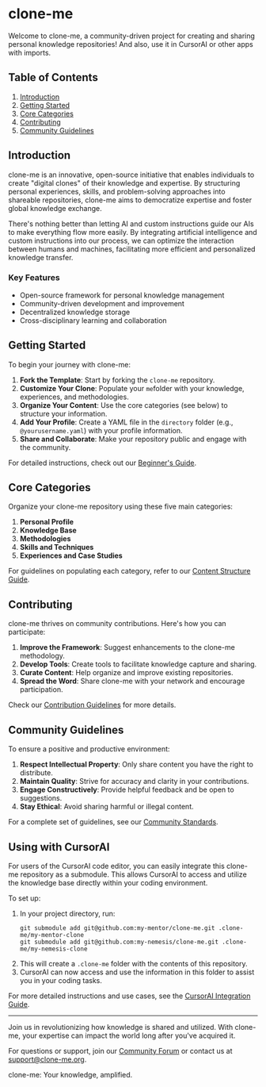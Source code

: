 # clone-me

Welcome to clone-me, a community-driven project for creating and sharing personal knowledge repositories! And also, use it in CursorAI or other apps with imports.

## Table of Contents
1. [Introduction](#introduction)
2. [Getting Started](#getting-started)
3. [Core Categories](#core-categories)
4. [Contributing](#contributing)
5. [Community Guidelines](#community-guidelines)

## Introduction

clone-me is an innovative, open-source initiative that enables individuals to create "digital clones" of their knowledge and expertise. By structuring personal experiences, skills, and problem-solving approaches into shareable repositories, clone-me aims to democratize expertise and foster global knowledge exchange.

There's nothing better than letting AI and custom instructions guide our AIs to make everything flow more easily. By integrating artificial intelligence and custom instructions into our process, we can optimize the interaction between humans and machines, facilitating more efficient and personalized knowledge transfer.

### Key Features
- Open-source framework for personal knowledge management
- Community-driven development and improvement
- Decentralized knowledge storage
- Cross-disciplinary learning and collaboration

## Getting Started

To begin your journey with clone-me:

1. **Fork the Template**: Start by forking the `clone-me` repository.
2. **Customize Your Clone**: Populate your `me`folder with your knowledge, experiences, and methodologies.
3. **Organize Your Content**: Use the core categories (see below) to structure your information.
4. **Add Your Profile**: Create a YAML file in the `directory` folder (e.g., `@yourusername.yaml`) with your profile information.
5. **Share and Collaborate**: Make your repository public and engage with the community.

For detailed instructions, check out our [Beginner's Guide](docs/beginners-guide.md).

## Core Categories

Organize your clone-me repository using these five main categories:

1. **Personal Profile**
2. **Knowledge Base**
3. **Methodologies**
4. **Skills and Techniques**
5. **Experiences and Case Studies**

For guidelines on populating each category, refer to our [Content Structure Guide](link-to-guide).

## Contributing

clone-me thrives on community contributions. Here's how you can participate:

1. **Improve the Framework**: Suggest enhancements to the clone-me methodology.
2. **Develop Tools**: Create tools to facilitate knowledge capture and sharing.
3. **Curate Content**: Help organize and improve existing repositories.
4. **Spread the Word**: Share clone-me with your network and encourage participation.

Check our [Contribution Guidelines](link-to-guidelines) for more details.

## Community Guidelines

To ensure a positive and productive environment:

1. **Respect Intellectual Property**: Only share content you have the right to distribute.
2. **Maintain Quality**: Strive for accuracy and clarity in your contributions.
4. **Engage Constructively**: Provide helpful feedback and be open to suggestions.
5. **Stay Ethical**: Avoid sharing harmful or illegal content.

For a complete set of guidelines, see our [Community Standards](link-to-standards).

## Using with CursorAI

For users of the CursorAI code editor, you can easily integrate this clone-me repository as a submodule. This allows CursorAI to access and utilize the knowledge base directly within your coding environment.

To set up:

1. In your project directory, run:
   ```
   git submodule add git@github.com:my-mentor/clone-me.git .clone-me/my-mentor-clone
   git submodule add git@github.com:my-nemesis/clone-me.git .clone-me/my-nemesis-clone
   ```
2. This will create a `.clone-me` folder with the contents of this repository.
3. CursorAI can now access and use the information in this folder to assist you in your coding tasks.

For more detailed instructions and use cases, see the [CursorAI Integration Guide](./use-cases/dot-clone-me-cursor-ai.md).

---

Join us in revolutionizing how knowledge is shared and utilized. With clone-me, your expertise can impact the world long after you've acquired it.

For questions or support, join our [Community Forum](link-to-forum) or contact us at support@clone-me.org.

clone-me: Your knowledge, amplified.
